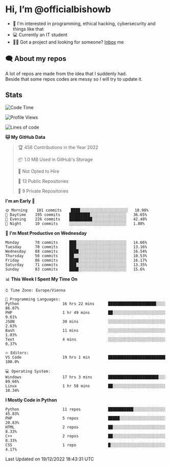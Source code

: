 # Hi, I’m @officialbishowb

- 👀 I'm interested in programming, ethical hacking, cybersecurity and things like that
- 💻 Currently an IT student
- 👩‍💻 Got a project and looking for someone? [Inbox](https://t.me/officialbishowb) me

## 🗨 About my repos
<p>A lot of repos are made from the idea that I suddenly had.<br>
Beside that some repos codes are messy so I will try to update it.</p>

## Stats
<!--START_SECTION:waka-->
![Code Time](http://img.shields.io/badge/Code%20Time-516%20hrs%2037%20mins-blue)

![Profile Views](http://img.shields.io/badge/Profile%20Views-0-blue)

![Lines of code](https://img.shields.io/badge/From%20Hello%20World%20I%27ve%20Written--268%20Thousand%20lines%20of%20code-blue)

**🐱 My GitHub Data** 

> 🏆 458 Contributions in the Year 2022
 > 
> 📦 1.0 MB Used in GitHub's Storage 
 > 
> 🚫 Not Opted to Hire
 > 
> 📜 13 Public Repositories 
 > 
> 🔑 9 Private Repositories  
 > 
**I'm an Early 🐤** 

```text
🌞 Morning    101 commits    ████░░░░░░░░░░░░░░░░░░░░░   18.98% 
🌆 Daytime    195 commits    █████████░░░░░░░░░░░░░░░░   36.65% 
🌃 Evening    226 commits    ██████████░░░░░░░░░░░░░░░   42.48% 
🌙 Night      10 commits     ░░░░░░░░░░░░░░░░░░░░░░░░░   1.88%

```
📅 **I'm Most Productive on Wednesday** 

```text
Monday       78 commits     ███░░░░░░░░░░░░░░░░░░░░░░   14.66% 
Tuesday      70 commits     ███░░░░░░░░░░░░░░░░░░░░░░   13.16% 
Wednesday    88 commits     ████░░░░░░░░░░░░░░░░░░░░░   16.54% 
Thursday     56 commits     ██░░░░░░░░░░░░░░░░░░░░░░░   10.53% 
Friday       86 commits     ████░░░░░░░░░░░░░░░░░░░░░   16.17% 
Saturday     71 commits     ███░░░░░░░░░░░░░░░░░░░░░░   13.35% 
Sunday       83 commits     ████░░░░░░░░░░░░░░░░░░░░░   15.6%

```


📊 **This Week I Spent My Time On** 

```text
⌚︎ Time Zone: Europe/Vienna

💬 Programming Languages: 
Python                   16 hrs 22 mins      █████████████████████░░░░   86.07% 
PHP                      1 hr 49 mins        ██░░░░░░░░░░░░░░░░░░░░░░░   9.61% 
JSON                     30 mins             ░░░░░░░░░░░░░░░░░░░░░░░░░   2.63% 
Bash                     11 mins             ░░░░░░░░░░░░░░░░░░░░░░░░░   1.03% 
Text                     4 mins              ░░░░░░░░░░░░░░░░░░░░░░░░░   0.37%

🔥 Editors: 
VS Code                  19 hrs 1 min        █████████████████████████   100.0%

💻 Operating System: 
Windows                  17 hrs 3 mins       ██████████████████████░░░   89.66% 
Linux                    1 hr 58 mins        ██░░░░░░░░░░░░░░░░░░░░░░░   10.34%

```

**I Mostly Code in Python** 

```text
Python                   11 repos            ███████████░░░░░░░░░░░░░░   45.83% 
PHP                      5 repos             █████░░░░░░░░░░░░░░░░░░░░   20.83% 
HTML                     2 repos             ██░░░░░░░░░░░░░░░░░░░░░░░   8.33% 
C++                      2 repos             ██░░░░░░░░░░░░░░░░░░░░░░░   8.33% 
CSS                      1 repo              █░░░░░░░░░░░░░░░░░░░░░░░░   4.17%

```



 Last Updated on 19/12/2022 18:43:31 UTC
<!--END_SECTION:waka-->
 

<!---
officialbishowb/officialbishowb is a ✨ special ✨ repository because its `README.md` (this file) appears on your GitHub profile.
You can click the Preview link to take a look at your changes.
--->

